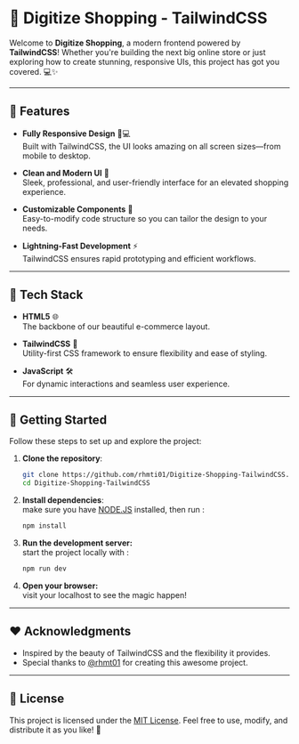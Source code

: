 # 🚀 Digitize Shopping - TailwindCSS

Welcome to **Digitize Shopping**, a modern frontend powered by **TailwindCSS**! Whether you're building the next big online store or just exploring how to create stunning, responsive UIs, this project has got you covered. 💻✨

---

## 🌟 Features

- **Fully Responsive Design** 📱💻  
  Built with TailwindCSS, the UI looks amazing on all screen sizes—from mobile to desktop.
  
- **Clean and Modern UI** 🎨  
  Sleek, professional, and user-friendly interface for an elevated shopping experience.

- **Customizable Components** 🔧  
  Easy-to-modify code structure so you can tailor the design to your needs.

- **Lightning-Fast Development** ⚡  
  TailwindCSS ensures rapid prototyping and efficient workflows.

---

## 🚀 Tech Stack

- **HTML5** 🌐  
  The backbone of our beautiful e-commerce layout.

- **TailwindCSS** 🎨  
  Utility-first CSS framework to ensure flexibility and ease of styling.

- **JavaScript** 🛠️  
  For dynamic interactions and seamless user experience.

---

## 🎯 Getting Started

Follow these steps to set up and explore the project:

1. **Clone the repository**:  
   ```bash
   git clone https://github.com/rhmti01/Digitize-Shopping-TailwindCSS.git
   cd Digitize-Shopping-TailwindCSS

2. **Install dependencies**: <br/>
   make sure you have [NODE.JS](https://nodejs.org/en) installed, then run :
   ```bash
   npm install
   
4. **Run the development server:** <br/>
   start the project locally with :
   ````bash
   npm run dev

5. **Open your browser:** <br/>
   visit your localhost to see the magic happen!
   
---

## ❤️ Acknowledgments

- Inspired by the beauty of TailwindCSS and the flexibility it provides.
- Special thanks to [@rhmt01](https://github.com/rhmt01) for creating this awesome project.

---

## 📜 License

This project is licensed under the [MIT License](https://opensource.org/licenses/MIT). Feel free to use, modify, and distribute it as you like! 🎉


